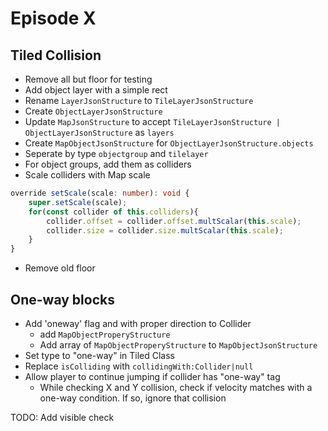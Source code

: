 # Episode X

## Tiled Collision
- Remove all but floor for testing
- Add object layer with a simple rect
- Rename `LayerJsonStructure` to `TileLayerJsonStructure`
- Create `ObjectLayerJsonStructure`
- Update `MapJsonStructure` to accept `TileLayerJsonStructure | ObjectLayerJsonStructure` as `layers`
- Create `MapObjectJsonStructure` for `ObjectLayerJsonStructure.objects`
- Seperate by type `objectgroup` and `tilelayer`
- For object groups, add them as colliders
- Scale colliders with Map scale
```ts
override setScale(scale: number): void {
    super.setScale(scale);
    for(const collider of this.colliders){
        collider.offset = collider.offset.multScalar(this.scale);
        collider.size = collider.size.multScalar(this.scale);
    }
}
```
- Remove old floor

## One-way blocks
- Add 'oneway' flag and with proper direction to Collider
    - add `MapObjectProperyStructure`
    - Add array of `MapObjectProperyStructure` to `MapObjectJsonStructure`
- Set type to "one-way" in Tiled Class
- Replace `isColliding` with `collidingWith:Collider|null`
- Allow player to continue jumping if collider has "one-way" tag
    - While checking X and Y collision, check if velocity matches with a one-way condition. If so, ignore that collision

TODO: Add visible check